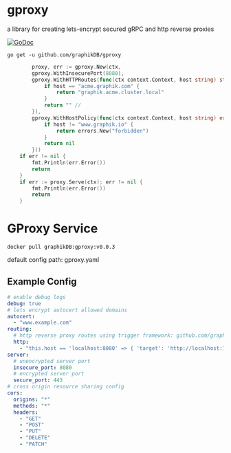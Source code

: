 # gproxy

a library for creating lets-encrypt secured gRPC and http reverse proxies 

[![GoDoc](https://godoc.org/github.com/graphikDB/gproxy?status.svg)](https://godoc.org/github.com/graphikDB/gproxy)

    
    go get -u github.com/graphikDB/gproxy
    
    
    
```go
        proxy, err := gproxy.New(ctx,
		gproxy.WithInsecurePort(8080),
		gproxy.WithHTTPRoutes(func(ctx context.Context, host string) string {
			if host == "acme.graphik.com" {
				return "graphik.acme.cluster.local"
			}
			return "" //
		}),
		gproxy.WithHostPolicy(func(ctx context.Context, host string) error {
			if host != "www.graphik.io" {
                return errors.New("forbidden")
            }       
            return nil
		}))
	if err != nil {
		fmt.Println(err.Error())
		return
	}
	if err := proxy.Serve(ctx); err != nil {
		fmt.Println(err.Error())
		return
	}
```

# GProxy Service

    docker pull graphikDB:gproxy:v0.0.3
    
default config path: gproxy.yaml

## Example Config

```yaml
# enable debug logs
debug: true
# lets encrypt autocert allowed domains
autocert:
  - "www.example.com"
routing:
  # http reverse proxy routes using trigger framework: github.com/graphikDB/trigger
  http:
    - "this.host == 'localhost:8080' => { 'target': 'http://localhost:7821' }"
server:
  # unencrypted server port
  insecure_port: 8080
  # encrypted server port
  secure_port: 443
# cross origin resource sharing config
cors:
  origins: "*"
  methods: "*"
  headers:
    - "GET"
    - "POST"
    - "PUT"
    - "DELETE"
    - "PATCH"
```